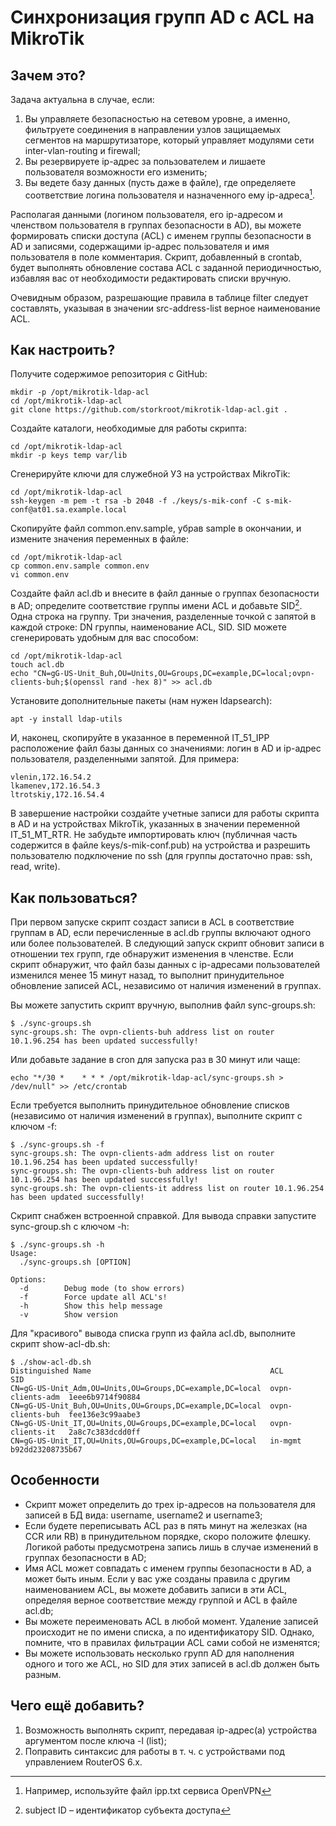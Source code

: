 # Синхронизация групп AD с ACL на MikroTik
## Зачем это?
Задача актуальна в случае, если:
1. Вы управляете безопасностью на сетевом уровне, а именно, фильтруете соединения в направлении узлов защищаемых сегментов на маршрутизаторе, который управляет модулями сети inter-vlan-routing и firewall;
2. Вы резервируете ip-адрес за пользователем и лишаете пользователя возможности его изменить;
3. Вы ведете базу данных (пусть даже в файле), где определяете соответствие логина пользователя и назначенного ему ip-адреса[^1].

[^1]: Например, используйте файл ipp.txt сервиса OpenVPN

Располагая данными (логином пользователя, его ip-адресом и членством пользователя в группах безопасности в AD), вы можете формировать списки доступа (ACL) с именем группы безопасности в AD и записями, содержащими ip-адрес пользователя и имя пользователя в поле комментария. Скрипт, добавленный в crontab, будет выполнять обновление состава ACL с заданной периодичностью, избавляя вас от необходимости редактировать списки вручную.

Очевидным образом, разрешающие правила в таблице filter следует составлять, указывая в значении src-address-list верное наименование ACL.

## Как настроить?
Получите содержимое репозитория с GitHub:
```
mkdir -p /opt/mikrotik-ldap-acl
cd /opt/mikrotik-ldap-acl
git clone https://github.com/storkroot/mikrotik-ldap-acl.git .
```

Создайте каталоги, необходимые для работы скрипта:
```
cd /opt/mikrotik-ldap-acl
mkdir -p keys temp var/lib
```

Сгенерируйте ключи для служебной УЗ на устройствах MikroTik:
```
cd /opt/mikrotik-ldap-acl
ssh-keygen -m pem -t rsa -b 2048 -f ./keys/s-mik-conf -C s-mik-conf@at01.sa.example.local
```

Скопируйте файл common.env.sample, убрав sample в окончании, и измените значения переменных в файле:
```
cd /opt/mikrotik-ldap-acl
cp common.env.sample common.env
vi common.env
```

Создайте файл acl.db и внесите в файл данные о группах безопасности в AD; определите соответствие группы имени ACL и добавьте SID[^2]. Одна строка на группу. Три значения, разделенные точкой с запятой в каждой строке: DN группы, наименование ACL, SID. SID можете сгенерировать удобным для вас способом:
```
cd /opt/mikrotik-ldap-acl
touch acl.db
echo "CN=gG-US-Unit_Buh,OU=Units,OU=Groups,DC=example,DC=local;ovpn-clients-buh;$(openssl rand -hex 8)" >> acl.db
```
[^2]: subject ID – идентификатор субъекта доступа

Установите дополнительные пакеты (нам нужен ldapsearch):
```
apt -y install ldap-utils
```

И, наконец, скопируйте в указанное в переменной IT_51_IPP расположение файл базы данных со значениями: логин в AD и ip-адрес пользователя, разделенными запятой. Для примера:
```
vlenin,172.16.54.2
lkamenev,172.16.54.3
ltrotskiy,172.16.54.4
```

В завершение настройки создайте учетные записи для работы скрипта в AD и на устройствах MikroTik, указанных в значении переменной IT_51_MT_RTR. Не забудьте импортировать ключ (публичная часть содержится в файле keys/s-mik-conf.pub) на устройства и разрешить пользователю подключение по ssh (для группы достаточно прав: ssh, read, write).

## Как пользоваться?
При первом запуске скрипт создаст записи в ACL в соответствие группам в AD, если перечисленные в acl.db группы включают одного или более пользователей. В следующий запуск скрипт обновит записи в отношении тех групп, где обнаружит изменения в членстве. Если скрипт обнаружит, что файл базы данных c ip-адресами пользователей изменился менее 15 минут назад, то выполнит принудительное обновление записей ACL, независимо от наличия изменений в группах.

Вы можете запустить скрипт вручную, выполнив файл sync-groups.sh:
```
$ ./sync-groups.sh 
sync-groups.sh: The ovpn-clients-buh address list on router 10.1.96.254 has been updated successfully!
```

Или добавьте задание в cron для запуска раз в 30 минут или чаще:
```
echo "*/30 *	* * * /opt/mikrotik-ldap-acl/sync-groups.sh > /dev/null" >> /etc/crontab
```

Если требуется выполнить принудительное обновление списков (независимо от наличия изменений в группах), выполните скрипт с ключом -f:
```
$ ./sync-groups.sh -f
sync-groups.sh: The ovpn-clients-adm address list on router 10.1.96.254 has been updated successfully!
sync-groups.sh: The ovpn-clients-buh address list on router 10.1.96.254 has been updated successfully!
sync-groups.sh: The ovpn-clients-it address list on router 10.1.96.254 has been updated successfully!
```

Скрипт снабжен встроенной справкой. Для вывода справки запустите sync-group.sh c ключом -h:
```
$ ./sync-groups.sh -h
Usage:
  ./sync-groups.sh [OPTION]

Options:
  -d		Debug mode (to show errors)
  -f		Force update all ACL's!
  -h		Show this help message
  -v		Show version
```

Для "красивого" вывода списка групп из файла acl.db, выполните скрипт show-acl-db.sh:
```
$ ./show-acl-db.sh
Distinguished Name                                        ACL               SID
CN=gG-US-Unit_Adm,OU=Units,OU=Groups,DC=example,DC=local  ovpn-clients-adm  1eee6b9714f90884
CN=gG-US-Unit_Buh,OU=Units,OU=Groups,DC=example,DC=local  ovpn-clients-buh  fee136e3c99aabe3
CN=gG-US-Unit_IT,OU=Units,OU=Groups,DC=example,DC=local   ovpn-clients-it   2a8c7c383dcdd0ff
CN=gG-US-Unit_IT,OU=Units,OU=Groups,DC=example,DC=local   in-mgmt           b92dd23208735b67
```

## Особенности
* Скрипт может определить до трех ip-адресов на пользователя для записей в БД вида: username, username2 и username3;
* Если будете переписывать ACL раз в пять минут на железках (на CCR или RB) в принудительном порядке, скоро положите флешку. Логикой работы предусмотрена запись лишь в случае изменений в группах безопасности в AD;
* Имя ACL может совпадать с именем группы безопасности в AD, а может быть иным. Если у вас уже созданы правила с другим наименованием ACL, вы можете добавить записи в эти ACL, определяя верное соответствие между группой и ACL в файле acl.db;
* Вы можете переименовать ACL в любой момент. Удаление записей происходит не по имени списка, а по идентификатору SID. Однако, помните, что в правилах фильтрации ACL сами собой не изменятся;
* Вы можете использовать несколько групп AD для наполнения одного и того же ACL, но SID для этих записей в acl.db должен быть разным.

## Чего ещё добавить?
1. Возможность выполнять скрипт, передавая ip-адрес(а) устройства аргументом после ключа -l (list);
2. Поправить синтаксис для работы в т. ч. с устройствами под управлением RouterOS 6.x.
